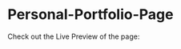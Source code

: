 # Personal-Portfolio-Page

Check out the Live Preview of the page: <a href="https://htmlpreview.github.io/?https://github.com/MellowAce/Personal-Portfolio-Page/blob/main/Personal%20Portfolio.html" target="_blank"></a>

